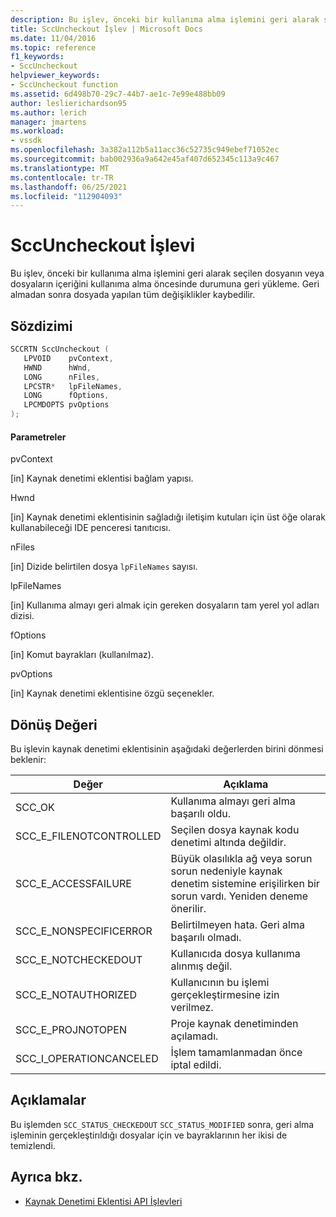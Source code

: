 ```yaml
---
description: Bu işlev, önceki bir kullanıma alma işlemini geri alarak seçilen dosyanın veya dosyaların içeriğini kullanıma alma öncesinde durumuna geri yükleme.
title: SccUncheckout İşlev | Microsoft Docs
ms.date: 11/04/2016
ms.topic: reference
f1_keywords:
- SccUncheckout
helpviewer_keywords:
- SccUncheckout function
ms.assetid: 6d498b70-29c7-44b7-ae1c-7e99e488bb09
author: leslierichardson95
ms.author: lerich
manager: jmartens
ms.workload:
- vssdk
ms.openlocfilehash: 3a382a112b5a11acc36c52735c949ebef71052ec
ms.sourcegitcommit: bab002936a9a642e45af407d652345c113a9c467
ms.translationtype: MT
ms.contentlocale: tr-TR
ms.lasthandoff: 06/25/2021
ms.locfileid: "112904093"
---
```

# <a name="sccuncheckout-function"></a>SccUncheckout İşlevi
Bu işlev, önceki bir kullanıma alma işlemini geri alarak seçilen dosyanın veya dosyaların içeriğini kullanıma alma öncesinde durumuna geri yükleme. Geri almadan sonra dosyada yapılan tüm değişiklikler kaybedilir.

## <a name="syntax"></a>Sözdizimi

```cpp
SCCRTN SccUncheckout (
   LPVOID    pvContext,
   HWND      hWnd,
   LONG      nFiles,
   LPCSTR*   lpFileNames,
   LONG      fOptions,
   LPCMDOPTS pvOptions
);
```

#### <a name="parameters"></a>Parametreler
 pvContext

[in] Kaynak denetimi eklentisi bağlam yapısı.

 Hwnd

[in] Kaynak denetimi eklentisinin sağladığı iletişim kutuları için üst öğe olarak kullanabileceği IDE penceresi tanıtıcısı.

 nFiles

[in] Dizide belirtilen dosya `lpFileNames` sayısı.

 lpFileNames

[in] Kullanıma almayı geri almak için gereken dosyaların tam yerel yol adları dizisi.

 fOptions

[in] Komut bayrakları (kullanılmaz).

 pvOptions

[in] Kaynak denetimi eklentisine özgü seçenekler.

## <a name="return-value"></a>Dönüş Değeri
 Bu işlevin kaynak denetimi eklentisinin aşağıdaki değerlerden birini dönmesi beklenir:

|Değer|Açıklama|
|-----------|-----------------|
|SCC_OK|Kullanıma almayı geri alma başarılı oldu.|
|SCC_E_FILENOTCONTROLLED|Seçilen dosya kaynak kodu denetimi altında değildir.|
|SCC_E_ACCESSFAILURE|Büyük olasılıkla ağ veya sorun sorun nedeniyle kaynak denetim sistemine erişilirken bir sorun vardı. Yeniden deneme önerilir.|
|SCC_E_NONSPECIFICERROR|Belirtilmeyen hata. Geri alma başarılı olmadı.|
|SCC_E_NOTCHECKEDOUT|Kullanıcıda dosya kullanıma alınmış değil.|
|SCC_E_NOTAUTHORIZED|Kullanıcının bu işlemi gerçekleştirmesine izin verilmez.|
|SCC_E_PROJNOTOPEN|Proje kaynak denetiminden açılamadı.|
|SCC_I_OPERATIONCANCELED|İşlem tamamlanmadan önce iptal edildi.|

## <a name="remarks"></a>Açıklamalar
 Bu işlemden `SCC_STATUS_CHECKEDOUT` `SCC_STATUS_MODIFIED` sonra, geri alma işleminin gerçekleştirıldığı dosyalar için ve bayraklarının her ikisi de temizlendi.

## <a name="see-also"></a>Ayrıca bkz.
- [Kaynak Denetimi Eklentisi API İşlevleri](../extensibility/source-control-plug-in-api-functions.md)
